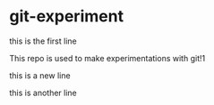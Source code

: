 # git-experiment

this is the first line

This repo is used to make experimentations with git!1

this is a new line

this is another line
